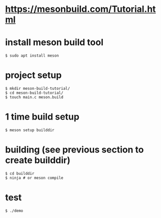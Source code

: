 # https://mesonbuild.com/Tutorial.html

# install meson build tool
```
$ sudo apt install meson
```

# project setup
```
$ mkdir meson-build-tutorial/
$ cd meson-build-tutorial/
$ touch main.c meson.build
```

# 1 time build setup
```
$ meson setup builddir
```

# building (see previous section to create builddir)
```
$ cd builddir
$ ninja # or meson compile
```

# test
```
$ ./demo
```

